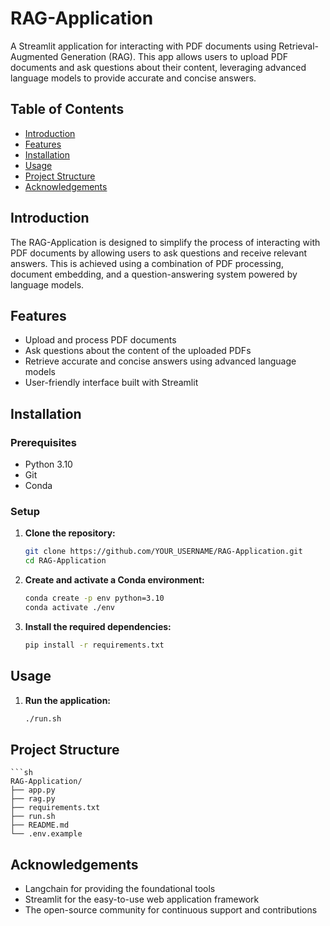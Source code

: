 # RAG-Application

A Streamlit application for interacting with PDF documents using Retrieval-Augmented Generation (RAG). This app allows users to upload PDF documents and ask questions about their content, leveraging advanced language models to provide accurate and concise answers.

## Table of Contents

- [Introduction](#introduction)
- [Features](#features)
- [Installation](#installation)
- [Usage](#usage)
- [Project Structure](#project-structure)
- [Acknowledgements](#acknowledgements)

## Introduction

The RAG-Application is designed to simplify the process of interacting with PDF documents by allowing users to ask questions and receive relevant answers. This is achieved using a combination of PDF processing, document embedding, and a question-answering system powered by language models.

## Features

- Upload and process PDF documents
- Ask questions about the content of the uploaded PDFs
- Retrieve accurate and concise answers using advanced language models
- User-friendly interface built with Streamlit

## Installation

### Prerequisites

- Python 3.10
- Git
- Conda

### Setup

1. **Clone the repository:**

   ```sh
   git clone https://github.com/YOUR_USERNAME/RAG-Application.git
   cd RAG-Application
2. **Create and activate a Conda environment:**
    ```sh
    conda create -p env python=3.10
    conda activate ./env
3. **Install the required dependencies:**
    ```sh
    pip install -r requirements.txt

## Usage
1. **Run the application:**
    ```sh
    ./run.sh

## Project Structure
    ```sh
    RAG-Application/
    ├── app.py                   
    ├── rag.py                  
    ├── requirements.txt        
    ├── run.sh                  
    ├── README.md                
    └── .env.example             

## Acknowledgements
* Langchain for providing the foundational tools
* Streamlit for the easy-to-use web application framework
* The open-source community for continuous support and contributions



